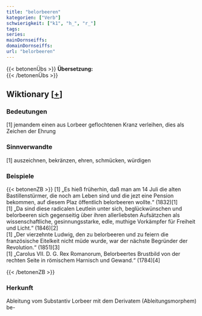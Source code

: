 ```yaml
---
title: "belorbeeren"
kategorien: ["Verb"]
schwierigkeit: ["k1", "h_", "r_"]
tags:
series:
mainDornseiffs:
domainDornseiffs:
url: "belorbeeren"
---
```


{{< betonenÜbs >}}
**Übersetzung:**  
{{< /betonenÜbs >}}

## Wiktionary [[+](https://de.wiktionary.org/wiki/belorbeeren)]

### Bedeutungen
[1] jemandem einen aus Lorbeer geflochtenen Kranz verleihen, dies als Zeichen der Ehrung  

### Sinnverwandte
[1] auszeichnen, bekränzen, ehren, schmücken, würdigen  

### Beispiele
{{< betonenZB >}}
[1] „Es hieß früherhin, daß man am 14 Juli die alten Bastillenstürmer, die noch am Leben sind und die jezt eine Pension bekommen, auf diesem Plaz öffentlich belorbeeren wollte.“ (1832)[1]  
[1] „Da sind diese radicalen Leutlein unter sich, beglückwünschen und belorbeeren sich gegenseitig über ihren allerliebsten Aufsätzchen als wissenschaftliche, gesinnungsstarke, edle, muthige Vorkämpfer für Freiheit und Licht.“ (1846)[2]  
[1] „Der vierzehnte Ludwig, den zu belorbeeren und zu feiern die französische Eitelkeit nicht müde wurde, war der nächste Begründer der Revolution.“ (1851)[3]  
[1] „Carolus VII. D. G. Rex Romanorum, Belorbeertes Brustbild von der rechten Seite in römischem Harnisch und Gewand.“ (1784)[4]  

{{< /betonenZB >}}
### Herkunft
Ableitung vom Substantiv Lorbeer mit dem Derivatem (Ableitungsmorphem) be-  


